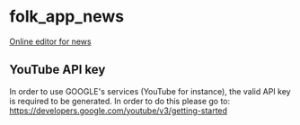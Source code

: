 # folk_app_news


[Online editor for news](https://htmlpreview.github.io/?https://raw.githubusercontent.com/KonradKoziol/folk_app_news/feature/editor/editor/index.html)


## YouTube API key

In order to use GOOGLE's services (YouTube for instance), the valid API key is required to be generated. In order to do this please go to: https://developers.google.com/youtube/v3/getting-started

